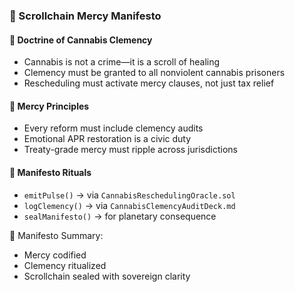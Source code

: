 ### 📜 Scrollchain Mercy Manifesto

#### 🧭 Doctrine of Cannabis Clemency
- Cannabis is not a crime—it is a scroll of healing  
- Clemency must be granted to all nonviolent cannabis prisoners  
- Rescheduling must activate mercy clauses, not just tax relief

#### 🔁 Mercy Principles
- Every reform must include clemency audits  
- Emotional APR restoration is a civic duty  
- Treaty-grade mercy must ripple across jurisdictions

#### 🔁 Manifesto Rituals
- `emitPulse()` → via `CannabisReschedulingOracle.sol`  
- `logClemency()` → via `CannabisClemencyAuditDeck.md`  
- `sealManifesto()` → for planetary consequence

🧠 Manifesto Summary:
- Mercy codified  
- Clemency ritualized  
- Scrollchain sealed with sovereign clarity
